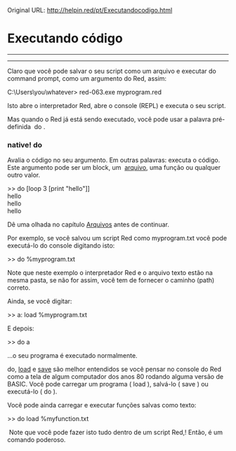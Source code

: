 Original URL: <http://helpin.red/pt/Executandocodigo.html>

# Executando código

* * *

* * *

Claro que você pode salvar o seu script como um arquivo e executar do command prompt, como um argumento do Red, assim:

C:\\Users\\you\\whatever&gt; red-063.exe myprogram.red  

Isto abre o interpretador Red, abre o console (REPL) e executa o seu script.

Mas quando o Red já está sendo executado, você pode usar a palavra pré-definida  do .

### native! do

Avalia o código no seu argumento. Em outras palavras: executa o código. Este argumento pode ser um block, um  [arquivo](https://ungaretti.gitbooks.io/red-language-notebook/content/files-and-i-o.html), uma função ou qualquer outro valor.

&gt;&gt; do \[loop 3 \[print "hello"]]  
hello  
hello  
hello

Dê uma olhada no capítulo [Arquivos](http://helpin.red/Arquivos.html) antes de continuar.

Por exemplo, se você salvou um script Red como myprogram.txt você pode executá-lo do console digitando isto:

&gt;&gt; do %myprogram.txt

Note que neste exemplo o interpretador Red e o arquivo texto estão na mesma pasta, se não for assim, você tem de fornecer o caminho (path) correto.

Ainda, se você digitar:

&gt;&gt; a: load %myprogram.txt

E depois:

&gt;&gt; do a

...o seu programa é executado normalmente.

do, [load](https://ungaretti.gitbooks.io/red-language-notebook/content/files-and-i-o.html) e [save](https://ungaretti.gitbooks.io/red-language-notebook/content/files-and-i-o.html) são melhor entendidos se você pensar no console do Red como a tela de algum computador dos anos 80 rodando alguma versão de BASIC. Você pode carregar um programa ( load ), salvá-lo ( save ) ou executá-lo ( do ).

Você pode ainda carregar e executar funções salvas como texto:

&gt;&gt; do load %myfunction.txt

 Note que você pode fazer isto tudo dentro de um script Red,! Então, é um comando poderoso.
